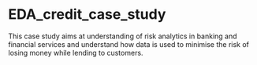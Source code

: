 # EDA_credit_case_study
This case study aims at understanding of risk analytics in banking and financial services and understand how data is used to minimise the risk of losing money while lending to customers.
